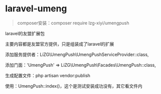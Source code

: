 # laravel-umeng

> composer安装：composer require lzg-xiyi/umengpush

laravel的友盟扩展包

主要内容都是友盟官方提供，只是组装成了laravel的扩展

添加服务提供者：LiZG\UmengPush\UmengPushServiceProvider::class,

添加门面：'UmengPush' => LiZG\UmengPush\Facades\UmengPush::class,

生成配置文件：php artisan vendor:publish

使用：UmengPush::index()，这个是测试安装成功没有，其它看文件内

